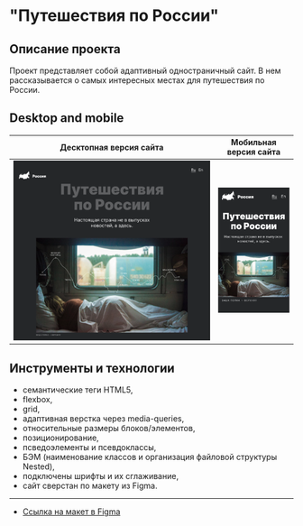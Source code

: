 # "Путешествия по России"

## Описание проекта
Проект представляет собой адаптивный одностраничный сайт. В нем рассказывается о самых интересных местах для путешествия по России.

## Desktop and mobile
| Десктопная версия сайта | Мобильная версия сайта |
|-------------|-------------|
|![Скриншот desktop версии сайта ](./images/screen-site-desktop.png)|![Скриншот мобильной версии сайта](./images/screen-site-mobile.png)|

## Инструменты и технологии
* семантические теги HTML5,
* flexbox,
* grid,
* адаптивная верстка через media-queries,
* относительные размеры блоков/элементов,
* позиционирование,
* псведоэлементы и псевдоклассы,
* БЭМ (наименование классов и организация файловой структуры Nested),
* подключены шрифты и их сглаживание,
* сайт сверстан по макету из Figma.

-----------

* [Ссылка на макет в Figma](https://www.figma.com/file/BCeFNwsVdQUpqMfWJEGlw7/Sprint-3_-Russia-_-desktop-%2B-mobile-(Copy)?type=design&node-id=28503%3A0&mode=design&t=U3Rf4BE0mwJs8iMr-1)

